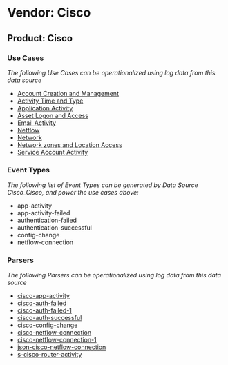 Vendor: Cisco
=============
Product: Cisco
--------------

### Use Cases

_The following Use Cases can be operationalized using log data from this data source_

* [Account Creation and Management](usecase_account_creation_and_management.md)
* [Activity Time  and Type](usecase_activity_time__and_type.md)
* [Application Activity](usecase_application_activity.md)
* [Asset Logon and Access](usecase_asset_logon_and_access.md)
* [Email Activity](usecase_email_activity.md)
* [Netflow](usecase_netflow.md)
* [Network](usecase_network.md)
* [Network zones and Location Access](usecase_network_zones_and_location_access.md)
* [Service Account Activity](usecase_service_account_activity.md)


### Event Types

_The following list of Event Types can be generated by Data Source Cisco_Cisco, and power the use cases above:_

- app-activity
- app-activity-failed
- authentication-failed
- authentication-successful
- config-change
- netflow-connection


### Parsers

_The following Parsers can be operationalized using log data from this data source_

* [cisco-app-activity](parserContent_cisco-app-activity.md)
* [cisco-auth-failed](parserContent_cisco-auth-failed.md)
* [cisco-auth-failed-1](parserContent_cisco-auth-failed-1.md)
* [cisco-auth-successful](parserContent_cisco-auth-successful.md)
* [cisco-config-change](parserContent_cisco-config-change.md)
* [cisco-netflow-connection](parserContent_cisco-netflow-connection.md)
* [cisco-netflow-connection-1](parserContent_cisco-netflow-connection-1.md)
* [json-cisco-netflow-connection](parserContent_json-cisco-netflow-connection.md)
* [s-cisco-router-activity](parserContent_s-cisco-router-activity.md)
